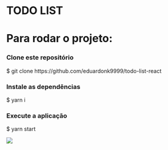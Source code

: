 # TODO LIST

# Para rodar o projeto:

<h3>Clone este repositório</h3>
$ git clone https://github.com/eduardonk9999/todo-list-react

<h3>Instale as dependências</h3>
$ yarn i

<h3>Execute a aplicação</h3>
$ yarn start


![]( "Logo") 